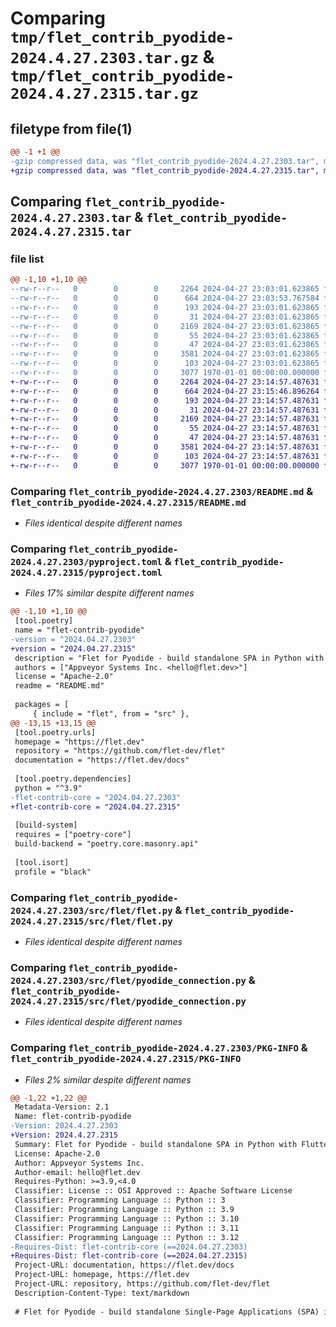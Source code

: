 # Comparing `tmp/flet_contrib_pyodide-2024.4.27.2303.tar.gz` & `tmp/flet_contrib_pyodide-2024.4.27.2315.tar.gz`

## filetype from file(1)

```diff
@@ -1 +1 @@
-gzip compressed data, was "flet_contrib_pyodide-2024.4.27.2303.tar", max compression
+gzip compressed data, was "flet_contrib_pyodide-2024.4.27.2315.tar", max compression
```

## Comparing `flet_contrib_pyodide-2024.4.27.2303.tar` & `flet_contrib_pyodide-2024.4.27.2315.tar`

### file list

```diff
@@ -1,10 +1,10 @@
--rw-r--r--   0        0        0     2264 2024-04-27 23:03:01.623865 flet_contrib_pyodide-2024.4.27.2303/README.md
--rw-r--r--   0        0        0      664 2024-04-27 23:03:53.767584 flet_contrib_pyodide-2024.4.27.2303/pyproject.toml
--rw-r--r--   0        0        0      193 2024-04-27 23:03:01.623865 flet_contrib_pyodide-2024.4.27.2303/src/flet/__init__.py
--rw-r--r--   0        0        0       31 2024-04-27 23:03:01.623865 flet_contrib_pyodide-2024.4.27.2303/src/flet/canvas/__init__.py
--rw-r--r--   0        0        0     2169 2024-04-27 23:03:01.623865 flet_contrib_pyodide-2024.4.27.2303/src/flet/flet.py
--rw-r--r--   0        0        0       55 2024-04-27 23:03:01.623865 flet_contrib_pyodide-2024.4.27.2303/src/flet/matplotlib_chart.py
--rw-r--r--   0        0        0       47 2024-04-27 23:03:01.623865 flet_contrib_pyodide-2024.4.27.2303/src/flet/plotly_chart.py
--rw-r--r--   0        0        0     3581 2024-04-27 23:03:01.623865 flet_contrib_pyodide-2024.4.27.2303/src/flet/pyodide_connection.py
--rw-r--r--   0        0        0      103 2024-04-27 23:03:01.623865 flet_contrib_pyodide-2024.4.27.2303/src/flet/version.py
--rw-r--r--   0        0        0     3077 1970-01-01 00:00:00.000000 flet_contrib_pyodide-2024.4.27.2303/PKG-INFO
+-rw-r--r--   0        0        0     2264 2024-04-27 23:14:57.487631 flet_contrib_pyodide-2024.4.27.2315/README.md
+-rw-r--r--   0        0        0      664 2024-04-27 23:15:46.896264 flet_contrib_pyodide-2024.4.27.2315/pyproject.toml
+-rw-r--r--   0        0        0      193 2024-04-27 23:14:57.487631 flet_contrib_pyodide-2024.4.27.2315/src/flet/__init__.py
+-rw-r--r--   0        0        0       31 2024-04-27 23:14:57.487631 flet_contrib_pyodide-2024.4.27.2315/src/flet/canvas/__init__.py
+-rw-r--r--   0        0        0     2169 2024-04-27 23:14:57.487631 flet_contrib_pyodide-2024.4.27.2315/src/flet/flet.py
+-rw-r--r--   0        0        0       55 2024-04-27 23:14:57.487631 flet_contrib_pyodide-2024.4.27.2315/src/flet/matplotlib_chart.py
+-rw-r--r--   0        0        0       47 2024-04-27 23:14:57.487631 flet_contrib_pyodide-2024.4.27.2315/src/flet/plotly_chart.py
+-rw-r--r--   0        0        0     3581 2024-04-27 23:14:57.487631 flet_contrib_pyodide-2024.4.27.2315/src/flet/pyodide_connection.py
+-rw-r--r--   0        0        0      103 2024-04-27 23:14:57.487631 flet_contrib_pyodide-2024.4.27.2315/src/flet/version.py
+-rw-r--r--   0        0        0     3077 1970-01-01 00:00:00.000000 flet_contrib_pyodide-2024.4.27.2315/PKG-INFO
```

### Comparing `flet_contrib_pyodide-2024.4.27.2303/README.md` & `flet_contrib_pyodide-2024.4.27.2315/README.md`

 * *Files identical despite different names*

### Comparing `flet_contrib_pyodide-2024.4.27.2303/pyproject.toml` & `flet_contrib_pyodide-2024.4.27.2315/pyproject.toml`

 * *Files 17% similar despite different names*

```diff
@@ -1,10 +1,10 @@
 [tool.poetry]
 name = "flet-contrib-pyodide"
-version = "2024.04.27.2303"
+version = "2024.04.27.2315"
 description = "Flet for Pyodide - build standalone SPA in Python with Flutter UI."
 authors = ["Appveyor Systems Inc. <hello@flet.dev>"]
 license = "Apache-2.0"
 readme = "README.md"
 
 packages = [
     { include = "flet", from = "src" },
@@ -13,15 +13,15 @@
 [tool.poetry.urls]
 homepage = "https://flet.dev"
 repository = "https://github.com/flet-dev/flet"
 documentation = "https://flet.dev/docs"
 
 [tool.poetry.dependencies]
 python = "^3.9"
-flet-contrib-core = "2024.04.27.2303"
+flet-contrib-core = "2024.04.27.2315"
 
 [build-system]
 requires = ["poetry-core"]
 build-backend = "poetry.core.masonry.api"
 
 [tool.isort]
 profile = "black"
```

### Comparing `flet_contrib_pyodide-2024.4.27.2303/src/flet/flet.py` & `flet_contrib_pyodide-2024.4.27.2315/src/flet/flet.py`

 * *Files identical despite different names*

### Comparing `flet_contrib_pyodide-2024.4.27.2303/src/flet/pyodide_connection.py` & `flet_contrib_pyodide-2024.4.27.2315/src/flet/pyodide_connection.py`

 * *Files identical despite different names*

### Comparing `flet_contrib_pyodide-2024.4.27.2303/PKG-INFO` & `flet_contrib_pyodide-2024.4.27.2315/PKG-INFO`

 * *Files 2% similar despite different names*

```diff
@@ -1,22 +1,22 @@
 Metadata-Version: 2.1
 Name: flet-contrib-pyodide
-Version: 2024.4.27.2303
+Version: 2024.4.27.2315
 Summary: Flet for Pyodide - build standalone SPA in Python with Flutter UI.
 License: Apache-2.0
 Author: Appveyor Systems Inc.
 Author-email: hello@flet.dev
 Requires-Python: >=3.9,<4.0
 Classifier: License :: OSI Approved :: Apache Software License
 Classifier: Programming Language :: Python :: 3
 Classifier: Programming Language :: Python :: 3.9
 Classifier: Programming Language :: Python :: 3.10
 Classifier: Programming Language :: Python :: 3.11
 Classifier: Programming Language :: Python :: 3.12
-Requires-Dist: flet-contrib-core (==2024.04.27.2303)
+Requires-Dist: flet-contrib-core (==2024.04.27.2315)
 Project-URL: documentation, https://flet.dev/docs
 Project-URL: homepage, https://flet.dev
 Project-URL: repository, https://github.com/flet-dev/flet
 Description-Content-Type: text/markdown
 
 # Flet for Pyodide - build standalone Single-Page Applications (SPA) in Python with Flutter UI
```

